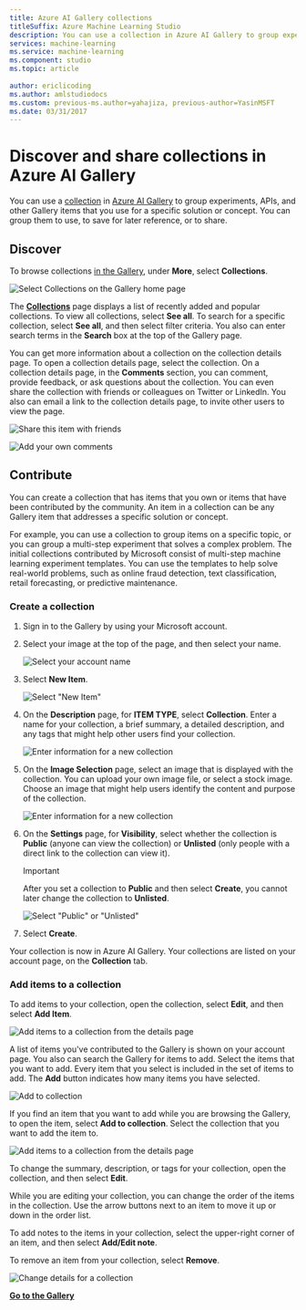 ```yaml
---
title: Azure AI Gallery collections
titleSuffix: Azure Machine Learning Studio
description: You can use a collection in Azure AI Gallery to group experiments, APIs, and other Gallery items that you use for a specific solution or concept. You can group them to use, to save for later reference, or to share.
services: machine-learning
ms.service: machine-learning
ms.component: studio
ms.topic: article
 
author: ericlicoding
ms.author: amlstudiodocs
ms.custom: previous-ms.author=yahajiza, previous-author=YasinMSFT
ms.date: 03/31/2017
---
```

# Discover and share collections in Azure AI Gallery

You can use a [collection](https://gallery.cortanaintelligence.com/collections) in [Azure AI Gallery](http://gallery.cortanaintelligence.com) to group experiments, APIs, and other Gallery items that you use for a specific solution or concept. You can group them to use, to save for later reference, or to share.

## Discover
To browse collections [in the Gallery](http://gallery.cortanaintelligence.com), under **More**, select **Collections**.

![Select Collections on the Gallery home page](./media/gallery-collections/select-collections-in-gallery.png)

The **[Collections](https://gallery.cortanaintelligence.com/collections)** page displays a list of recently added and popular collections. To view all collections, select **See all**. To search for a specific collection, select **See all**, and then select filter criteria. You also can enter search terms in the **Search** box at the top of the Gallery page.

You can get more information about a collection on the collection details page. To open a collection details page, select the collection. On a collection details page, in the **Comments** section, you can comment, provide feedback, or ask questions about the collection. You can even share the collection with friends or colleagues on Twitter or LinkedIn. You also can email a link to the collection details page, to invite other users to view the page.

![Share this item with friends](./media/gallery-how-to-use-contribute-publish/share-links.png)

![Add your own comments](./media/gallery-how-to-use-contribute-publish/comments.png)

## Contribute
You can create a collection that has items that you own or items that have been contributed by the community. An item in a collection can be any Gallery item that addresses a specific solution or concept.

For example, you can use a collection to group items on a specific topic, or you can group a multi-step experiment that solves a complex problem. The initial collections contributed by Microsoft consist of multi-step machine learning experiment templates. You can use the templates to help solve real-world problems, such as online fraud detection, text classification, retail forecasting, or predictive maintenance.

### Create a collection

1. Sign in to the Gallery by using your Microsoft account.

2.  Select your image at the top of the page, and then select your name.
  
    ![Select your account name](./media/gallery-collections/click-account-name.png)

3. Select **New Item**.
   
    ![Select "New Item"](./media/gallery-collections/click-new-item.png)
4. On the **Description** page, for **ITEM TYPE**, select **Collection**. Enter a name for your collection, a brief summary, a detailed description, and any tags that might help other users find your collection.
   
    ![Enter information for a new collection](./media/gallery-collections/create-collection-page-1.png)
5. On the **Image Selection** page, select an image that is displayed with the collection. You can upload your own image file, or select a stock image. Choose an image that might help users identify the content and purpose of the collection.
   
    ![Enter information for a new collection](./media/gallery-collections/create-collection-page-2.png)
6. On the **Settings** page, for **Visibility**, select whether the collection is **Public** (anyone can view the collection) or **Unlisted** (only people with a direct link to the collection can view it).
   
   > [!IMPORTANT]
   > After you set a collection to **Public** and then select **Create**, you cannot later change the collection to **Unlisted**.
   > 
   > 
   
    ![Select "Public" or "Unlisted"](./media/gallery-collections/create-collection-page-3.png)
7. Select **Create**.

Your collection is now in Azure AI Gallery. Your collections are listed on your account page, on the **Collection** tab.

### Add items to a collection
To add items to your collection, open the collection, select **Edit**, and then select **Add Item**.

![Add items to a collection from the details page](./media/gallery-collections/add-to-collection-from-details-page.png)

A list of items you've contributed to the Gallery is shown on your account page. You also can search the Gallery for items to add. Select the items that you want to add. Every item that you select is included in the set of items to add. The **Add** button indicates how many items you have selected.

![Add to collection](./media/gallery-collections/add-to-collection.png)

If you find an item that you want to add while you are browsing the Gallery, to open the item, select **Add to collection**. Select the collection that you want to add the item to.

![Add items to a collection from the details page](./media/gallery-collections/add-to-collection-from-item-details.png)

To change the summary, description, or tags for your collection, open the collection, and then select **Edit**. 

While you are editing your collection, you can change the order of the items in the collection. Use the arrow buttons next to an item to move it up or down in the order list. 

To add notes to the items in your collection, select the upper-right corner of an item, and then select **Add/Edit note**. 

To remove an item from your collection, select **Remove**.

![Change details for a collection](./media/gallery-collections/change-collection-details.png)

**[Go to the Gallery](http://gallery.cortanaintelligence.com)**



